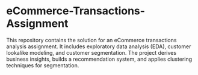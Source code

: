 # eCommerce-Transactions-Assignment
This repository contains the solution for an eCommerce transactions analysis assignment. It includes exploratory data analysis (EDA), customer lookalike modeling, and customer segmentation. The project derives business insights, builds a recommendation system, and applies clustering techniques for segmentation.
